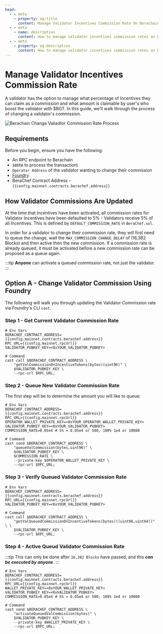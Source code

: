 ```yaml
---
head:
  - - meta
    - property: og:title
      content: Manage Validator Incentives Commission Rate On Berachain
  - - meta
    - name: description
      content: How to manage validator incentives commission rates on Berachain
  - - meta
    - property: og:description
      content: How to manage validator incentives commission rates on Berachain
---
```


<script setup>
    import config from '@berachain/config/constants.json';
</script>

# Manage Validator Incentives Commission Rate

A validator has the option to manage what percentage of Incentives they can claim as a commission and what amount is claimable by user's who boost the validator with $BGT. In this guide, we'll walk through the process of changing a validator's commission.

![Berachain Change Valiadtor Commission Rate Process](/assets/berachain-change-validator-commission-rate-process.png)

## Requirements

Before you begin, ensure you have the following:

- An RPC endpoint to Berachain
- `$BERA` to process the transaction\
- `Operator Address` of the validator wanting to change their commission
- [Foundry](https://book.getfoundry.sh/getting-started/installation)
- BeraChef Contract Address - <a :href="config.mainnet.contracts.berachef.docsUrl">`{{config.mainnet.contracts.berachef.address}}`</a>

## How Validator Commissions Are Updated

At the time that Incentives have been activated, all commission rates for Validator Incentives have been defaulted to 5% - Validators receive 5% of all Incentives. This is defined by `DEFAULT_COMMISSION_RATE` in `BeraChef.sol`.

In order for a validator to change their commission rate, they will first need to queue the change, wait the `MAX_COMMISSION_CHANGE_DELAY` of (16,382 Blocks) and then active then the new commission. If a commission rate is already queued, it must be activated before a new commission rate can be proposed as a queue again.

:::tip
**Anyone** can activate a queued commission rate, not just the validator.
:::

## Option A - Change Validator Commission Using Foundry

The following will walk you through updating the Validator Commission rate via Foundry's CLI `cast`.

### Step 1 - Get Current Validator Commission Rate

```bash-vue
# Env Vars
BERACHEF_CONTRACT_ADDRESS={{config.mainnet.contracts.berachef.address}}
RPC_URL={{config.mainnet.rpcUrl}}
VALIDATOR_PUBKEY_KEY=<0xYOUR_VALIDATOR_PUBKEY>

# Command
cast call $BERACHEF_CONTRACT_ADDRESS \
    "getValCommissionOnIncentiveTokens(bytes)(uint96)" \
    $VALIDATOR_PUBKEY_KEY \
    --rpc-url $RPC_URL;
```

### Step 2 - Queue New Validator Commission Rate

The first step will be to determine the amount you will like to queue:

```bash-vue
# Env Vars
BERACHEF_CONTRACT_ADDRESS={{config.mainnet.contracts.berachef.address}}
RPC_URL={{config.mainnet.rpcUrl}}
OPERATOR_WALLET_PRIVATE_KEY=<0xYOUR_OPERATOR_WALLET_PRIVATE_KEY>
VALIDATOR_PUBKEY_KEY=<0xYOUR_VALIDATOR_PUBKEY>
COMMISSION_RATE=0.05e4 # 5% = 0.05e4 or 500, 100% 1e4 or 10000

# Command
cast send $BERACHEF_CONTRACT_ADDRESS \
    "queueValCommission(bytes,uint96)" \
    $VALIDATOR_PUBKEY_KEY \
    $COMMISSION_RATE \
    --private-key $OPERATOR_WALLET_PRIVATE_KEY \
    --rpc-url $RPC_URL;
```

### Step 3 - Verify Queued Validator Commission Rate

```bash-vue
# Env Vars
BERACHEF_CONTRACT_ADDRESS={{config.mainnet.contracts.berachef.address}}
RPC_URL={{config.mainnet.rpcUrl}}
VALIDATOR_PUBKEY_KEY=<0xYOUR_VALIDATOR_PUBKEY>

# Command
cast call $BERACHEF_CONTRACT_ADDRESS \
    "getValQueuedCommissionOnIncentiveTokens(bytes)((uint96,uint64))" \ \
    $VALIDATOR_PUBKEY_KEY \
    --rpc-url $RPC_URL;
```

### Step 4 - Active Queud Validator Commission Rate

:::tip
This can only be done after `16,382 Blocks` have passed, and this **_can be executed by anyone_**.
:::

```bash-vue
# Env Vars
BERACHEF_CONTRACT_ADDRESS={{config.mainnet.contracts.berachef.address}}
RPC_URL={{config.mainnet.rpcUrl}}
WALLET_PRIVATE_KEY=<0xYOUR_WALLET_PRIVATE_KEY>
VALIDATOR_PUBKEY_KEY=<0xVALIDATOR_PUBKEY>
COMMISSION_RATE=0.05e4 # 5% = 0.05e4 or 500, 100% 1e4 or 10000

# Command
cast send $BERACHEF_CONTRACT_ADDRESS \
    "activateQueuedValCommission(bytes)" \
    $VALIDATOR_PUBKEY_KEY \
    --private-key $WALLET_PRIVATE_KEY \
    --rpc-url $RPC_URL;
```
